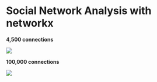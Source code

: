 # Social Network Analysis with networkx  

<b>4,500 connections</b>  

<img src=https://github.com/RubensZimbres/Repo-2019/blob/master/networkx/cluster.png>  

<b>100,000 connections</b>  

<img src=https://github.com/RubensZimbres/Repo-2019/blob/master/networkx/Easter0.PNG>
